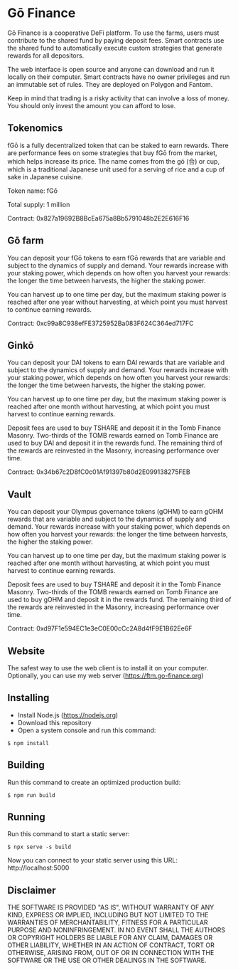 # Gō Finance

Gō Finance is a cooperative DeFi platform. To use the farms, users must contribute to the shared fund by paying deposit fees. Smart contracts use the shared fund to automatically execute custom strategies that generate rewards for all depositors.

The web interface is open source and anyone can download and run it locally on their computer. Smart contracts have no owner privileges and run an immutable set of rules. They are deployed on Polygon and Fantom.

Keep in mind that trading is a risky activity that can involve a loss of money. You should only invest the amount you can afford to lose.

## Tokenomics

fGō is a fully decentralized token that can be staked to earn rewards. There are performance fees on some strategies that buy fGō from the market, which helps increase its price. The name comes from the gō (合) or cup, which is a traditional Japanese unit used for a serving of rice and a cup of sake in Japanese cuisine.

Token name: fGō

Total supply: 1 million

Contract: 0x827a19692B8BcEa675a8Bb5791048b2E2E616F16

## Gō farm

You can deposit your fGō tokens to earn fGō rewards that are variable and subject to the dynamics of supply and demand. Your rewards increase with your staking power, which depends on how often you harvest your rewards: the longer the time between harvests, the higher the staking power.

You can harvest up to one time per day, but the maximum staking power is reached after one year without harvesting, at which point you must harvest to continue earning rewards.

Contract: 0xc99a8C938efFE3725952Ba083F624C364ed717FC

## Ginkō

You can deposit your DAI tokens to earn DAI rewards that are variable and subject to the dynamics of supply and demand. Your rewards increase with your staking power, which depends on how often you harvest your rewards: the longer the time between harvests, the higher the staking power.

You can harvest up to one time per day, but the maximum staking power is reached after one month without harvesting, at which point you must harvest to continue earning rewards.

Deposit fees are used to buy TSHARE and deposit it in the Tomb Finance Masonry. Two-thirds of the TOMB rewards earned on Tomb Finance are used to buy DAI and deposit it in the rewards fund. The remaining third of the rewards are reinvested in the Masonry, increasing performance over time.

Contract: 0x34b67c2D8fC0c01Af91397b80d2E099138275FEB

## Vault

You can deposit your Olympus governance tokens (gOHM) to earn gOHM rewards that are variable and subject to the dynamics of supply and demand. Your rewards increase with your staking power, which depends on how often you harvest your rewards: the longer the time between harvests, the higher the staking power.

You can harvest up to one time per day, but the maximum staking power is reached after one month without harvesting, at which point you must harvest to continue earning rewards.

Deposit fees are used to buy TSHARE and deposit it in the Tomb Finance Masonry. Two-thirds of the TOMB rewards earned on Tomb Finance are used to buy gOHM and deposit it in the rewards fund. The remaining third of the rewards are reinvested in the Masonry, increasing performance over time.

Contract: 0xd97F1e594EC1e3eC0E00cCc2A8d4fF9E1B62Ee6F

## Website

The safest way to use the web client is to install it on your computer. Optionally, you can use my web server (https://ftm.go-finance.org)

## Installing

- Install Node.js (https://nodejs.org) 
- Download this repository
- Open a system console and run this command:

```
$ npm install
```

## Building

Run this command to create an optimized production build:

```
$ npm run build
```

## Running

Run this command to start a static server:

```
$ npx serve -s build
```

Now you can connect to your static server using this URL: http://localhost:5000

## Disclaimer

THE SOFTWARE IS PROVIDED "AS IS", WITHOUT WARRANTY OF ANY KIND, EXPRESS OR IMPLIED, INCLUDING BUT NOT LIMITED TO THE WARRANTIES OF MERCHANTABILITY, FITNESS FOR A PARTICULAR PURPOSE AND NONINFRINGEMENT. IN NO EVENT SHALL THE AUTHORS OR COPYRIGHT HOLDERS BE LIABLE FOR ANY CLAIM, DAMAGES OR OTHER LIABILITY, WHETHER IN AN ACTION OF CONTRACT, TORT OR OTHERWISE, ARISING FROM, OUT OF OR IN CONNECTION WITH THE SOFTWARE OR THE USE OR OTHER DEALINGS IN THE SOFTWARE.

